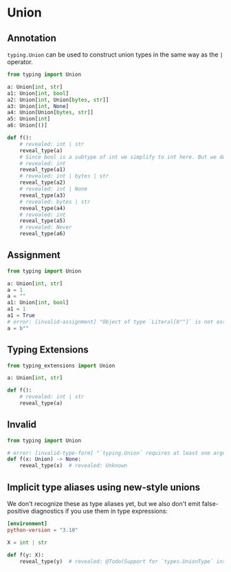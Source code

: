 # Union

## Annotation

`typing.Union` can be used to construct union types in the same way as the `|` operator.

```py
from typing import Union

a: Union[int, str]
a1: Union[int, bool]
a2: Union[int, Union[bytes, str]]
a3: Union[int, None]
a4: Union[Union[bytes, str]]
a5: Union[int]
a6: Union[()]

def f():
    # revealed: int | str
    reveal_type(a)
    # Since bool is a subtype of int we simplify to int here. But we do allow assigning boolean values (see below).
    # revealed: int
    reveal_type(a1)
    # revealed: int | bytes | str
    reveal_type(a2)
    # revealed: int | None
    reveal_type(a3)
    # revealed: bytes | str
    reveal_type(a4)
    # revealed: int
    reveal_type(a5)
    # revealed: Never
    reveal_type(a6)
```

## Assignment

```py
from typing import Union

a: Union[int, str]
a = 1
a = ""
a1: Union[int, bool]
a1 = 1
a1 = True
# error: [invalid-assignment] "Object of type `Literal[b""]` is not assignable to `int | str`"
a = b""
```

## Typing Extensions

```py
from typing_extensions import Union

a: Union[int, str]

def f():
    # revealed: int | str
    reveal_type(a)
```

## Invalid

```py
from typing import Union

# error: [invalid-type-form] "`typing.Union` requires at least one argument when used in a type expression"
def f(x: Union) -> None:
    reveal_type(x)  # revealed: Unknown
```

## Implicit type aliases using new-style unions

We don't recognize these as type aliases yet, but we also don't emit false-positive diagnostics if
you use them in type expressions:

```toml
[environment]
python-version = "3.10"
```

```py
X = int | str

def f(y: X):
    reveal_type(y)  # revealed: @Todo(Support for `types.UnionType` instances in type expressions)
```
